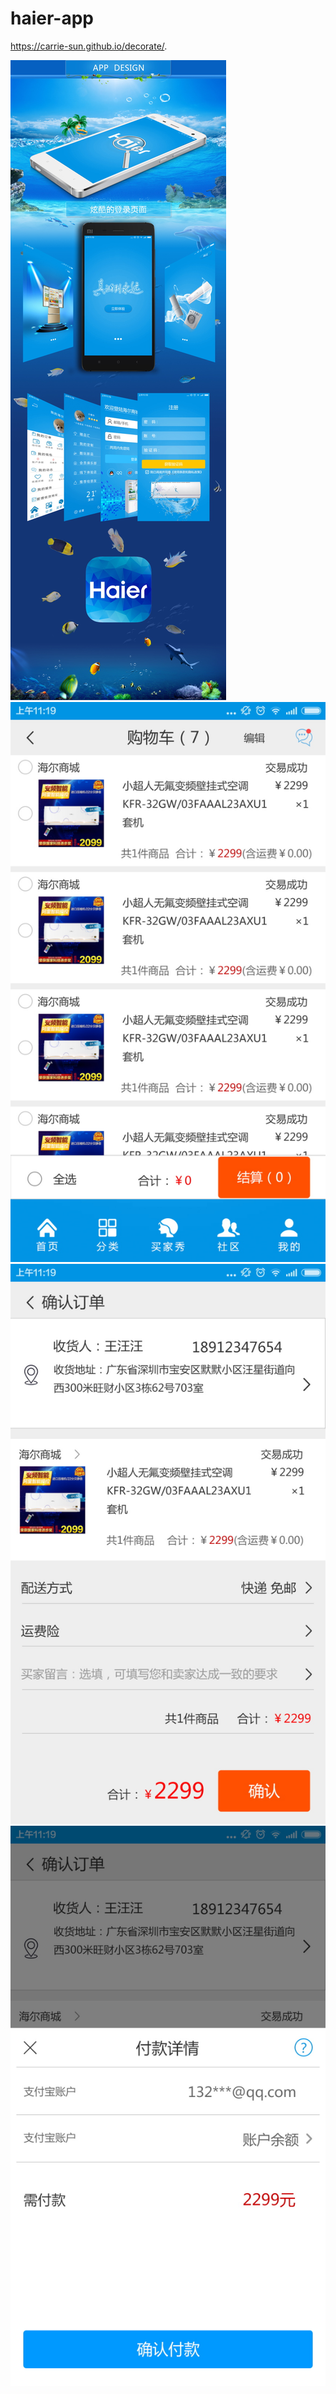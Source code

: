 # haier-app
https://carrie-sun.github.io/decorate/.

![](https://github.com/Carrie-sun/haier-app/blob/master/imgs/demo.JPG)
![](https://github.com/Carrie-sun/haier-app/blob/master/imgs/car.JPG)
![](https://github.com/Carrie-sun/haier-app/blob/master/imgs/paying.JPG)
![](https://github.com/Carrie-sun/haier-app/blob/master/imgs/pay.JPG)
